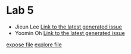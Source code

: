 # Lab 5 
- Jieun Lee [Link to the latest generated issue](https://github.com/JinnnyWinnny/github-actions-for-ci/issues/7)
- Yoomin Oh [Link to the latest generated issue](https://github.com/Yoomin99/github-actions-for-ci/issues/7)

[expose file](https://jinnnywinnny.github.io/Lab5_Starter/expose.html)
[explore file](https://jinnnywinnny.github.io/Lab5_Starter/explore.html)

